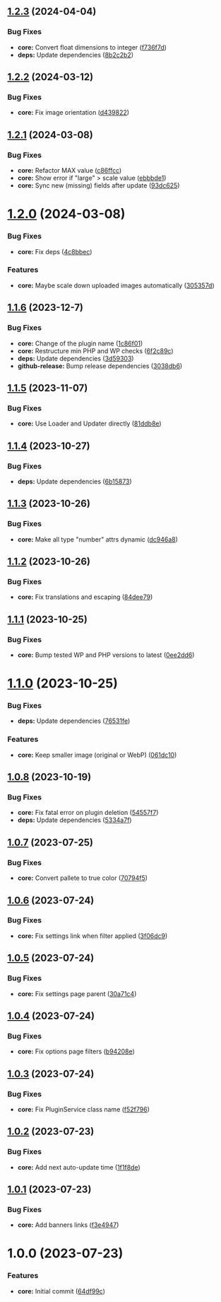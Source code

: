 ## [1.2.3](https://github.com/lexo-ch/webp-converter/compare/v1.2.2...v1.2.3) (2024-04-04)


### Bug Fixes

* **core:** Convert float dimensions to integer ([f736f7d](https://github.com/lexo-ch/webp-converter/commit/f736f7d154434e90e08547bbfeb0e21e04ae1934))
* **deps:** Update dependencies ([8b2c2b2](https://github.com/lexo-ch/webp-converter/commit/8b2c2b2421b82c99b49f3cf75c9d04c7fb7d1cb6))

## [1.2.2](https://github.com/lexo-ch/webp-converter/compare/v1.2.1...v1.2.2) (2024-03-12)


### Bug Fixes

* **core:** Fix image orientation ([d439822](https://github.com/lexo-ch/webp-converter/commit/d439822f0756fb645d35dbcd9402beeb4ce62643))

## [1.2.1](https://github.com/lexo-ch/webp-converter/compare/v1.2.0...v1.2.1) (2024-03-08)


### Bug Fixes

* **core:** Refactor MAX value ([c86ffcc](https://github.com/lexo-ch/webp-converter/commit/c86ffcc452339a67aceccf0d0f462260a3fea5ba))
* **core:** Show error if "large" > scale value ([ebbbde1](https://github.com/lexo-ch/webp-converter/commit/ebbbde1e8b8e39a7354f8e1b31ec85f59a314007))
* **core:** Sync new (missing) fields after update ([93dc625](https://github.com/lexo-ch/webp-converter/commit/93dc625b3e21b7c70e371406f5ca7cef42eed0ad))

# [1.2.0](https://github.com/lexo-ch/webp-converter/compare/v1.1.6...v1.2.0) (2024-03-08)


### Bug Fixes

* **core:** Fix deps ([4c8bbec](https://github.com/lexo-ch/webp-converter/commit/4c8bbecc338b320d358fb56337836293412d67ba))


### Features

* **core:** Maybe scale down uploaded images automatically ([305357d](https://github.com/lexo-ch/webp-converter/commit/305357d1e03c25a53815ba0f423ab0787c0d33d5))

## [1.1.6](https://github.com/lexo-ch/webp-converter/compare/v1.1.5...v1.1.6) (2023-12-7)


### Bug Fixes

* **core:** Change of the plugin name ([1c86f01](https://github.com/lexo-ch/webp-converter/commit/1c86f018aaaf91ca2de5dc2919541ca5085613ec))
* **core:** Restructure min PHP and WP checks ([6f2c89c](https://github.com/lexo-ch/webp-converter/commit/6f2c89c4593828ad6a968c35220ce95a48988887))
* **deps:** Update dependencies ([3d59303](https://github.com/lexo-ch/webp-converter/commit/3d593035d0cdbe719773647ebfc228de6d61db42))
* **github-release:** Bump release dependencies ([3038db6](https://github.com/lexo-ch/webp-converter/commit/3038db6e1a84f1abb65d2737378a1090ef95a2a3))

## [1.1.5](https://github.com/lexo-ch/webp-converter/compare/v1.1.4...v1.1.5) (2023-11-07)


### Bug Fixes

* **core:** Use Loader and Updater directly ([81ddb8e](https://github.com/lexo-ch/webp-converter/commit/81ddb8ea86a731156ccc4aad039257d22d2103ab))

## [1.1.4](https://github.com/lexo-ch/webp-converter/compare/v1.1.3...v1.1.4) (2023-10-27)


### Bug Fixes

* **deps:** Update dependencies ([6b15873](https://github.com/lexo-ch/webp-converter/commit/6b1587351a618488a0d04e4fb37908a15b2193e1))

## [1.1.3](https://github.com/lexo-ch/webp-converter/compare/v1.1.2...v1.1.3) (2023-10-26)


### Bug Fixes

* **core:** Make all type "number" attrs dynamic ([dc946a8](https://github.com/lexo-ch/webp-converter/commit/dc946a815b8b705f0e56ce5658eda78b8ae631c0))

## [1.1.2](https://github.com/lexo-ch/webp-converter/compare/v1.1.1...v1.1.2) (2023-10-26)


### Bug Fixes

* **core:** Fix translations and escaping ([84dee79](https://github.com/lexo-ch/webp-converter/commit/84dee79326a514857d11560fa0860c2181404038))

## [1.1.1](https://github.com/lexo-ch/webp-converter/compare/v1.1.0...v1.1.1) (2023-10-25)


### Bug Fixes

* **core:** Bump tested WP and PHP versions to latest ([0ee2dd6](https://github.com/lexo-ch/webp-converter/commit/0ee2dd6576136296ff65af358c18c918a3f802ef))

# [1.1.0](https://github.com/lexo-ch/webp-converter/compare/v1.0.8...v1.1.0) (2023-10-25)


### Bug Fixes

* **deps:** Update dependencies ([76531fe](https://github.com/lexo-ch/webp-converter/commit/76531fe632d82bef519547cf9f99130c838c72b6))


### Features

* **core:** Keep smaller image (original or WebP) ([061dc10](https://github.com/lexo-ch/webp-converter/commit/061dc107ec429e7a1b4945dae75795343445d7c9))

## [1.0.8](https://github.com/lexo-ch/webp-converter/compare/v1.0.7...v1.0.8) (2023-10-19)


### Bug Fixes

* **core:** Fix fatal error on plugin deletion ([54557f7](https://github.com/lexo-ch/webp-converter/commit/54557f7dac25e2e2f159d1af3baabf4c6cfc5ba0))
* **deps:** Update dependencies ([5334a7f](https://github.com/lexo-ch/webp-converter/commit/5334a7f5d1631ef578f85c0c36a70aadb70a130d))

## [1.0.7](https://github.com/lexo-ch/webp-converter/compare/v1.0.6...v1.0.7) (2023-07-25)


### Bug Fixes

* **core:** Convert pallete to true color ([70794f5](https://github.com/lexo-ch/webp-converter/commit/70794f58bbac377a9293bc09bb0893f111153d89))

## [1.0.6](https://github.com/lexo-ch/webp-converter/compare/v1.0.5...v1.0.6) (2023-07-24)


### Bug Fixes

* **core:** Fix settings link when filter applied ([3f06dc9](https://github.com/lexo-ch/webp-converter/commit/3f06dc97816d3ef6ccdf861bfaaed69100c5ee46))

## [1.0.5](https://github.com/lexo-ch/webp-converter/compare/v1.0.4...v1.0.5) (2023-07-24)


### Bug Fixes

* **core:** Fix settings page parent ([30a71c4](https://github.com/lexo-ch/webp-converter/commit/30a71c47af264e35ba8163376a825b2371c98533))

## [1.0.4](https://github.com/lexo-ch/webp-converter/compare/v1.0.3...v1.0.4) (2023-07-24)


### Bug Fixes

* **core:** Fix options page filters ([b94208e](https://github.com/lexo-ch/webp-converter/commit/b94208ecdaf8c208dcd59293cd586c47879bfa5f))

## [1.0.3](https://github.com/lexo-ch/webp-converter/compare/v1.0.2...v1.0.3) (2023-07-24)


### Bug Fixes

* **core:** Fix PluginService class name ([f52f796](https://github.com/lexo-ch/webp-converter/commit/f52f7969a3255d6c29aafa59bd4382659c7b16b1))

## [1.0.2](https://github.com/lexo-ch/webp-converter/compare/v1.0.1...v1.0.2) (2023-07-23)


### Bug Fixes

* **core:** Add next auto-update time ([1f1f8de](https://github.com/lexo-ch/webp-converter/commit/1f1f8ded53258e121dd04c9ac920a107aea7dab2))

## [1.0.1](https://github.com/lexo-ch/webp-converter/compare/v1.0.0...v1.0.1) (2023-07-23)


### Bug Fixes

* **core:** Add banners links ([f3e4947](https://github.com/lexo-ch/webp-converter/commit/f3e4947eb52fe7842a82a09c6c57c411e6913480))

# 1.0.0 (2023-07-23)


### Features

* **core:** Initial commit ([64df99c](https://github.com/lexo-ch/webp-converter/commit/64df99cfb5eae4a6925231bdc9aff1a3306bcac0))
